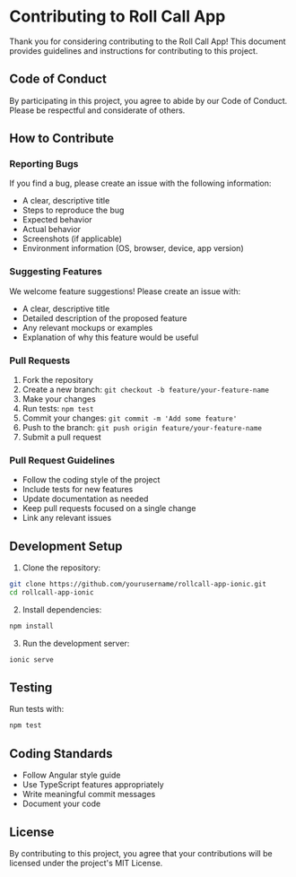 # Contributing to Roll Call App

Thank you for considering contributing to the Roll Call App! This document provides guidelines and instructions for contributing to this project.

## Code of Conduct

By participating in this project, you agree to abide by our Code of Conduct. Please be respectful and considerate of others.

## How to Contribute

### Reporting Bugs

If you find a bug, please create an issue with the following information:

- A clear, descriptive title
- Steps to reproduce the bug
- Expected behavior
- Actual behavior
- Screenshots (if applicable)
- Environment information (OS, browser, device, app version)

### Suggesting Features

We welcome feature suggestions! Please create an issue with:

- A clear, descriptive title
- Detailed description of the proposed feature
- Any relevant mockups or examples
- Explanation of why this feature would be useful

### Pull Requests

1. Fork the repository
2. Create a new branch: `git checkout -b feature/your-feature-name`
3. Make your changes
4. Run tests: `npm test`
5. Commit your changes: `git commit -m 'Add some feature'`
6. Push to the branch: `git push origin feature/your-feature-name`
7. Submit a pull request

### Pull Request Guidelines

- Follow the coding style of the project
- Include tests for new features
- Update documentation as needed
- Keep pull requests focused on a single change
- Link any relevant issues

## Development Setup

1. Clone the repository:
```bash
git clone https://github.com/yourusername/rollcall-app-ionic.git
cd rollcall-app-ionic
```

2. Install dependencies:
```bash
npm install
```

3. Run the development server:
```bash
ionic serve
```

## Testing

Run tests with:
```bash
npm test
```

## Coding Standards

- Follow Angular style guide
- Use TypeScript features appropriately
- Write meaningful commit messages
- Document your code

## License

By contributing to this project, you agree that your contributions will be licensed under the project's MIT License.